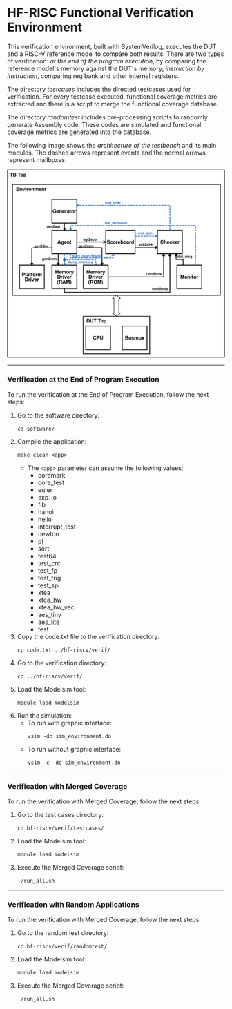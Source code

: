 
# HF-RISC Functional Verification Environment

This verification environment, built with SystemVerilog, executes the DUT and a RISC-V reference model to compare both results.
There are two types of verification: *at the end of the program execution*, by comparing the reference model's memory 
against the DUT's memory; *instruction by instruction*, comparing reg bank and other internal registers.

The directory *testcases* includes the directed testcases used for verification. For every testcase executed, functional coverage 
metrics are extracted and there is a script to merge the functional coverage database.

The directory *randomtest* includes pre-processing scripts to randomly generate Assembly code. These codes are simulated and 
functional coverage metrics are generated into the database. 

The following image shows the *architecture of the testbench* and its main modules. The dashed arrows represent events and the normal arrows represent mailboxes.

![tb](tb.png)

---
### Verification at the End of Program Execution

To run the verification at the End of Program Execution, follow the next steps:
1. Go to the software directory: <br />
   ```
   cd software/
   ```
2. Compile the application: <br />
   ```
   make clean <app>
   ```
   - The `<app>` parameter can assume the following values:
      - coremark
      - core_test
      - euler
      - exp_io
      - fib
      - hanoi
      - hello
      - interrupt_test
      - newton
      - pi
      - sort
      - test64
      - test_crc
      - test_fp
      - test_trig
      - test_spi
      - xtea	
      - xtea_hw
      - xtea_hw_vec
      - aes_tiny
      - aes_lite
      - test
3. Copy the code.txt file to the verification directory: <br />
   ```
   cp code.txt ../hf-riscv/verif/
   ```  
4. Go to the verification directory: <br />
   ```
   cd ../hf-riscv/verif/
   ```
5. Load the Modelsim tool: <br /> 
   ```
   module load modelsim
   ```
6. Run the simulation: <br />
   - To run with graphic interface: <br />
      ```
      vsim -do sim_environment.do
      ```
   - To run without graphic interface: <br />
      ```
      vsim -c -do sim_environment.do
      ```    
---
### Verification with Merged Coverage

To run the verification with Merged Coverage, follow the next steps:
1. Go to the test cases directory: <br />
   ```
   cd hf-riscv/verif/testcases/
   ```
2. Load the Modelsim tool: <br /> 
   ```
   module load modelsim
   ```
3. Execute the Merged Coverage script: <br /> 
   ```
   ./run_all.sh
   ```
---
### Verification with Random Applications

To run the verification with Merged Coverage, follow the next steps:
1. Go to the random test directory: <br />
   ```
   cd hf-riscv/verif/randomtest/
   ```
2. Load the Modelsim tool: <br /> 
   ```
   module load modelsim
   ```
3. Execute the Merged Coverage script: <br /> 
   ```
   ./run_all.sh
   ```
